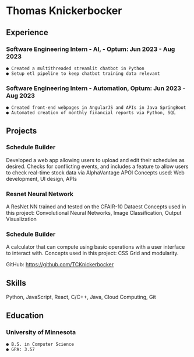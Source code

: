 # Thomas Knickerbocker

## Experience

### Software Engineering Intern - AI, - Optum: Jun 2023 - Aug 2023

```
● Created a multithreaded streamlit chatbot in Python
● Setup etl pipeline to keep chatbot training data relevant 
```

### Software Engineering Intern - Automation, Optum: Jun 2023 - Aug 2023

```
● Created front-end webpages in AngularJS and APIs in Java SpringBoot
● Automated creation of monthly financial reports via Python, SQL
```

## Projects

### Schedule Builder

Developed a web app allowing users to upload and edit their schedules as desired. Checks for conflicting events, and includes a feature to allow users to check real-time stock data via AlphaVantage APOI
Concepts used: Web development, UI design, APIs

### Resnet Neural Network

A ResNet NN trained and tested on the CFAIR-10 Dataest
Concepts used in this project: Convolutional Neural Networks, Image Classification, Output Visualization

### Schedule Builder

A calculator that can compute using basic operations with a user interface to interact with.
Concepts used in this project: CSS Grid and modularity.

GitHub: https://github.com/TCKnickerbocker

## Skills

Python, JavaScript, React, C/C++, Java, Cloud Computing, Git

## Education

### University of Minnesota

```
● B.S. in Computer Science
● GPA: 3.57
```
